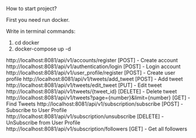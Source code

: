 How to start project?

First you need run docker.

Write in terminal commands:
1. cd docker
2. docker-compose up -d

http://localhost:8081/api/v1/accounts/register [POST] - Create account
http://localhost:8081/api/v1/authentication/login [POST] - Login account
http://localhost:8081/api/v1/user_profile/register [POST] - Create user profile
http://localhost:8081/api/v1/tweets/add_tweet [POST] - Add tweet
http://localhost:8081/api/v1/tweets/edit_tweet [PUT] - Edit tweet
http://localhost:8081/api/v1/tweets/{tweet_id} [DELETE] - Delete tweet
http://localhost:8081/api/v1/tweets?page={number}&limit={number} [GET] - Find Tweets
http://localhost:8081/api/v1/subscription/subscribe [POST] - Subscribe to User Profile
http://localhost:8081/api/v1/subscription/unsubscribe [DELETE] - UnSubscribe from User Profile
http://localhost:8081/api/v1/subscription/followers [GET] - Get all followers

